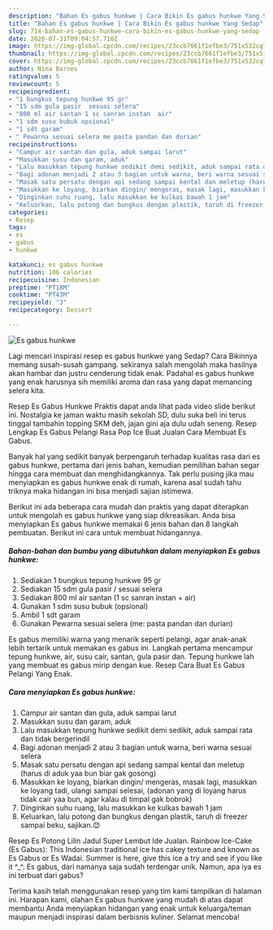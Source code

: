 ```yaml
---
description: "Bahan Es gabus hunkwe | Cara Bikin Es gabus hunkwe Yang Sedap"
title: "Bahan Es gabus hunkwe | Cara Bikin Es gabus hunkwe Yang Sedap"
slug: 714-bahan-es-gabus-hunkwe-cara-bikin-es-gabus-hunkwe-yang-sedap
date: 2020-07-31T09:04:57.710Z
image: https://img-global.cpcdn.com/recipes/23ccb7661f1efbe3/751x532cq70/es-gabus-hunkwe-foto-resep-utama.jpg
thumbnail: https://img-global.cpcdn.com/recipes/23ccb7661f1efbe3/751x532cq70/es-gabus-hunkwe-foto-resep-utama.jpg
cover: https://img-global.cpcdn.com/recipes/23ccb7661f1efbe3/751x532cq70/es-gabus-hunkwe-foto-resep-utama.jpg
author: Nina Barnes
ratingvalue: 5
reviewcount: 5
recipeingredient:
- "1 bungkus tepung hunkwe 95 gr"
- "15 sdm gula pasir  sesuai selera"
- "800 ml air santan 1 sc sanran instan  air"
- "1 sdm susu bubuk opsional"
- "1 sdt garam"
- " Pewarna sesuai selera me pasta pandan dan durian"
recipeinstructions:
- "Campur air santan dan gula, aduk sampai larut"
- "Masukkan susu dan garam, aduk"
- "Lalu masukkan tepung hunkwe sedikit demi sedikit, aduk sampai rata dan tidak bergerindil"
- "Bagi adonan menjadi 2 atau 3 bagian untuk warna, beri warna sesuai selera"
- "Masak satu persatu dengan api sedang sampai kental dan meletup (harus di aduk yaa bun biar gak gosong)"
- "Masukkan ke loyang, biarkan dingin/ mengeras, masak lagi, masukkan ke loyang tadi, ulangi sampai selesai, (adonan yang di loyang harus tidak cair yaa bun, agar kalau di timpal gak bobrok)"
- "Dinginkan suhu ruang, lalu masukkan ke kulkas bawah 1 jam"
- "Keluarkan, lalu potong dan bungkus dengan plastik, taruh di freezer sampai beku, sajikan.😊"
categories:
- Resep
tags:
- es
- gabus
- hunkwe

katakunci: es gabus hunkwe 
nutrition: 106 calories
recipecuisine: Indonesian
preptime: "PT18M"
cooktime: "PT43M"
recipeyield: "3"
recipecategory: Dessert

---
```



![Es gabus hunkwe](https://img-global.cpcdn.com/recipes/23ccb7661f1efbe3/751x532cq70/es-gabus-hunkwe-foto-resep-utama.jpg)

Lagi mencari inspirasi resep es gabus hunkwe yang Sedap? Cara Bikinnya memang susah-susah gampang. sekiranya salah mengolah maka hasilnya akan hambar dan justru cenderung tidak enak. Padahal es gabus hunkwe yang enak harusnya sih memiliki aroma dan rasa yang dapat memancing selera kita.

Resep Es Gabus Hunkwe Praktis dapat anda lihat pada video slide berikut ini. Nostalgia ke jaman waktu masih sekolah SD, dulu suka beli ini terus tinggal tambahin topping SKM deh, jajan gini aja dulu udah seneng. Resep Lengkap Es Gabus Pelangi Rasa Pop Ice Buat Jualan Cara Membuat Es Gabus.

Banyak hal yang sedikit banyak berpengaruh terhadap kualitas rasa dari es gabus hunkwe, pertama dari jenis bahan, kemudian pemilihan bahan segar hingga cara membuat dan menghidangkannya. Tak perlu pusing jika mau menyiapkan es gabus hunkwe enak di rumah, karena asal sudah tahu triknya maka hidangan ini bisa menjadi sajian istimewa.


Berikut ini ada beberapa cara mudah dan praktis yang dapat diterapkan untuk mengolah es gabus hunkwe yang siap dikreasikan. Anda bisa menyiapkan Es gabus hunkwe memakai 6 jenis bahan dan 8 langkah pembuatan. Berikut ini cara untuk membuat hidangannya.

<!--inarticleads1-->

##### Bahan-bahan dan bumbu yang dibutuhkan dalam menyiapkan Es gabus hunkwe:

1. Sediakan 1 bungkus tepung hunkwe 95 gr
1. Sediakan 15 sdm gula pasir / sesuai selera
1. Sediakan 800 ml air santan (1 sc sanran instan + air)
1. Gunakan 1 sdm susu bubuk (opsional)
1. Ambil 1 sdt garam
1. Gunakan  Pewarna sesuai selera (me: pasta pandan dan durian)


Es gabus memiliki warna yang menarik seperti pelangi, agar anak-anak lebih tertarik untuk memakan es gabus ini. Langkah pertama mencampur tepung hunkwe, air, susu cair, santan, gula pasir dan. Tepung hunkwe lah yang membuat es gabus mirip dengan kue. Resep Cara Buat Es Gabus Pelangi Yang Enak. 

<!--inarticleads2-->

##### Cara menyiapkan Es gabus hunkwe:

1. Campur air santan dan gula, aduk sampai larut
1. Masukkan susu dan garam, aduk
1. Lalu masukkan tepung hunkwe sedikit demi sedikit, aduk sampai rata dan tidak bergerindil
1. Bagi adonan menjadi 2 atau 3 bagian untuk warna, beri warna sesuai selera
1. Masak satu persatu dengan api sedang sampai kental dan meletup (harus di aduk yaa bun biar gak gosong)
1. Masukkan ke loyang, biarkan dingin/ mengeras, masak lagi, masukkan ke loyang tadi, ulangi sampai selesai, (adonan yang di loyang harus tidak cair yaa bun, agar kalau di timpal gak bobrok)
1. Dinginkan suhu ruang, lalu masukkan ke kulkas bawah 1 jam
1. Keluarkan, lalu potong dan bungkus dengan plastik, taruh di freezer sampai beku, sajikan.😊


Resep Es Potong Lilin Jadul Super Lembut Ide Jualan. Rainbow Ice-Cake (Es Gabus): This Indonesian traditional ice has cakey texture and known as Es Gabus or Es Wadai. Summer is here, give this ice a try and see if you like it ^_^. Es gabus, dari namanya saja sudah terdengar unik. Namun, apa iya es ini terbuat dari gabus? 

Terima kasih telah menggunakan resep yang tim kami tampilkan di halaman ini. Harapan kami, olahan Es gabus hunkwe yang mudah di atas dapat membantu Anda menyiapkan hidangan yang enak untuk keluarga/teman maupun menjadi inspirasi dalam berbisnis kuliner. Selamat mencoba!
